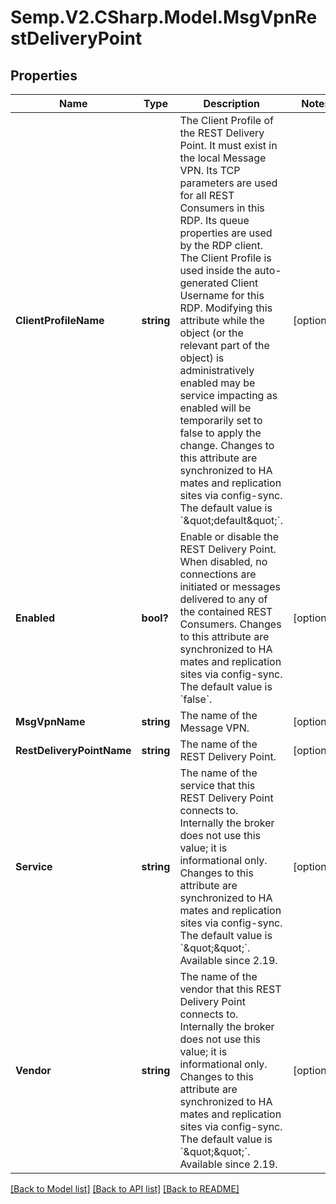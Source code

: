 # Semp.V2.CSharp.Model.MsgVpnRestDeliveryPoint
## Properties

Name | Type | Description | Notes
------------ | ------------- | ------------- | -------------
**ClientProfileName** | **string** | The Client Profile of the REST Delivery Point. It must exist in the local Message VPN. Its TCP parameters are used for all REST Consumers in this RDP. Its queue properties are used by the RDP client. The Client Profile is used inside the auto-generated Client Username for this RDP. Modifying this attribute while the object (or the relevant part of the object) is administratively enabled may be service impacting as enabled will be temporarily set to false to apply the change. Changes to this attribute are synchronized to HA mates and replication sites via config-sync. The default value is &#x60;\&quot;default\&quot;&#x60;. | [optional] 
**Enabled** | **bool?** | Enable or disable the REST Delivery Point. When disabled, no connections are initiated or messages delivered to any of the contained REST Consumers. Changes to this attribute are synchronized to HA mates and replication sites via config-sync. The default value is &#x60;false&#x60;. | [optional] 
**MsgVpnName** | **string** | The name of the Message VPN. | [optional] 
**RestDeliveryPointName** | **string** | The name of the REST Delivery Point. | [optional] 
**Service** | **string** | The name of the service that this REST Delivery Point connects to. Internally the broker does not use this value; it is informational only. Changes to this attribute are synchronized to HA mates and replication sites via config-sync. The default value is &#x60;\&quot;\&quot;&#x60;. Available since 2.19. | [optional] 
**Vendor** | **string** | The name of the vendor that this REST Delivery Point connects to. Internally the broker does not use this value; it is informational only. Changes to this attribute are synchronized to HA mates and replication sites via config-sync. The default value is &#x60;\&quot;\&quot;&#x60;. Available since 2.19. | [optional] 

[[Back to Model list]](../README.md#documentation-for-models) [[Back to API list]](../README.md#documentation-for-api-endpoints) [[Back to README]](../README.md)

